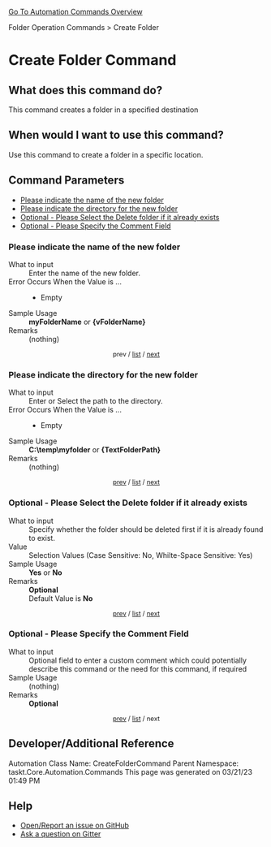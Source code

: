 <!--TITLE: Create Folder Command -->
<!-- SUBTITLE: a command in the Folder Operation Commands group. -->
[Go To Automation Commands Overview](/automation-commands.md)


Folder Operation Commands &gt; Create Folder


# Create Folder Command


## What does this command do?
This command creates a folder in a specified destination


## When would I want to use this command?
Use this command to create a folder in a specific location.


<a id="param_list"></a>
## Command Parameters
- [Please indicate the name of the new folder](#param_0)
- [Please indicate the directory for the new folder](#param_1)
- [Optional - Please Select the Delete folder if it already exists](#param_2)
- [Optional - Please Specify the Comment Field](#param_3)


<a id="param_0"></a>
### Please indicate the name of the new folder


<dl>
<dt>What to input</dt><dd>Enter the name of the new folder.</dd>
<dt>Error Occurs When the Value is ...</dt><dd><ul>
<li>Empty</li>
</ul></dd>
<dt>Sample Usage</dt><dd><strong>myFolderName</strong> or <strong>{vFolderName}</strong></dd>
<dt>Remarks</dt><dd>(nothing)</dd>
</dl>




<div style="font-size: 90%; text-align: center">


prev / [list](#param_list) / [next](#param_1)


</div>


<a id="param_1"></a>
### Please indicate the directory for the new folder


<dl>
<dt>What to input</dt><dd>Enter or Select the path to the directory.</dd>
<dt>Error Occurs When the Value is ...</dt><dd><ul>
<li>Empty</li>
</ul></dd>
<dt>Sample Usage</dt><dd><strong>C:\temp\myfolder</strong> or <strong>{TextFolderPath}</strong></dd>
<dt>Remarks</dt><dd>(nothing)</dd>
</dl>




<div style="font-size: 90%; text-align: center">


[prev](#param_1) / [list](#param_list) / [next](#param_2)


</div>


<a id="param_2"></a>
### Optional - Please Select the Delete folder if it already exists


<dl>
<dt>What to input</dt><dd>Specify whether the folder should be deleted first if it is already found to exist.</dd>
<dt>Value</dt><dd>Selection Values (Case Sensitive: No, Whilte-Space Sensitive: Yes)</dd>
<dt>Sample Usage</dt><dd><strong>Yes</strong> or  <strong>No</strong></dd>
<dt>Remarks</dt><dd><strong>Optional</strong><br>Default Value is <strong>No</strong></dd>
</dl>




<div style="font-size: 90%; text-align: center">


[prev](#param_2) / [list](#param_list) / [next](#param_3)


</div>


<a id="param_3"></a>
### Optional - Please Specify the Comment Field


<dl>
<dt>What to input</dt><dd>Optional field to enter a custom comment which could potentially describe this command or the need for this command, if required</dd>
<dt>Sample Usage</dt><dd>(nothing)</dd>
<dt>Remarks</dt><dd><strong>Optional</strong><br></dd>
</dl>




<div style="font-size: 90%; text-align: center">


[prev](#param_3) / [list](#param_list) / next


</div>


## Developer/Additional Reference
Automation Class Name: CreateFolderCommand
Parent Namespace: taskt.Core.Automation.Commands
This page was generated on 03/21/23 01:49 PM


## Help
- [Open/Report an issue on GitHub](https://github.com/rcktrncn/taskt/issues/new)
- [Ask a question on Gitter](https://gitter.im/taskt-rpa/Lobby)
